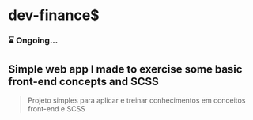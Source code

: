 # dev-finance$

### :hourglass: Ongoing...

## Simple web app I made to exercise some basic front-end concepts and SCSS

> Projeto simples para aplicar e treinar conhecimentos em conceitos front-end e SCSS

